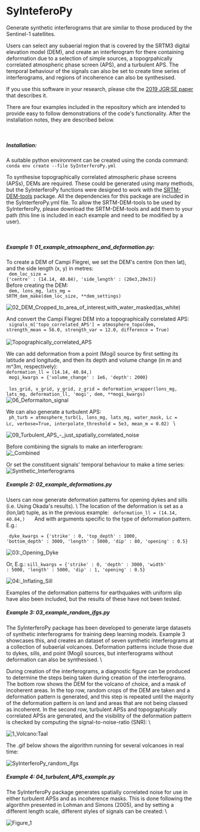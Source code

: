 # SyInteferoPy
Generate synthetic interferograms that are similar to those produced by the Sentinel-1 satellites.  

Users can select any subaerial region that is covered by the SRTM3 digital elevation model (DEM), and create an interferogram for there containing deformation due to a selection of simple sources, a topogrpahically correlated atmospheric phase screen (APS), and a turbulent APS.  The temporal behaviour of the  signals can also be set to create time series of interferograms, and regions of incoherence can also be synthesised.  

If you use this software in your research, please cite the [2019 JGR:SE paper](https://agupubs.onlinelibrary.wiley.com/doi/abs/10.1029/2019JB017519) that describes it. 

There are four examples included in the repository which are intended to provide easy to follow demonstrations of the code's functionality.  After the installation notes, they are described below.  

<br>

<h5>Installation:</h5>
A suitable python environment can be created using the conda command:<br>
<code>conda env create --file SyInterferoPy.yml</code>

To synthesise topographically correlated atmospheric phase screens (APSs), DEMs are required.  These could be generated using many methods, but the SyInterferoPy functions were designed to work with the [SRTM-DEM-tools](https://github.com/matthew-gaddes/SRTM-DEM-tools) package.  All the dependencies for this package are included in the SyInterferoPy.yml file.  To allow the SRTM-DEM-tools to be used by SyInterferoPy, please download the SRTM-DEM-tools and add them to your path (this line is included in each example and need to be modified by a user).  

<br>

<h5>Example 1: 01_example_atmosphere_and_deformation.py:</h5>

To create a DEM of Campi Flegrei, we set the DEM's centre (lon then lat), and the side length (x, y) in metres: <br>
<code> dem_loc_size = {'centre'        : (14.14, 40.84), 'side_length'   : (20e3,20e3)}        </code> <br>
Before creating the DEM: <br>
<code> dem, lons_mg, lats_mg = SRTM_dem_make(dem_loc_size, **dem_settings) </code> <br>

![02_DEM_Cropped_to_area_of_interest,_with_water_masked_(as_white)](https://user-images.githubusercontent.com/10498635/89804030-88000200-db2b-11ea-8bad-b788418c3740.png)


And convert the Campi Flegrei DEM into a topographically correlated APS: <br>
<code>  signals_m['topo_correlated_APS'] = atmosphere_topo(dem, strength_mean = 56.0, strength_var = 12.0, difference = True) </code><br>
![Topographically_correlated_APS](https://user-images.githubusercontent.com/10498635/89804099-a0701c80-db2b-11ea-8ce2-3d1ce33daddc.png)

We can add deformation from a point (Mogi) source by first setting its latitude and longitude, and then its depth and volume change (in m and m^3m, respectively):\
<code>deformation_ll = (14.14, 40.84,)     </code>\
<code> mogi_kwargs = {'volume_change' : 1e6, 'depth': 2000} </code>\
<code> los_grid, x_grid, y_grid, z_grid = deformation_wrapper(lons_mg, lats_mg, deformation_ll, 'mogi', dem, **mogi_kwargs) </code>\
![06_Deformaiton_signal](https://user-images.githubusercontent.com/10498635/89804198-be3d8180-db2b-11ea-8ecf-0571c4f87cf7.png)


We can also generate a turbulent APS:\
<code> ph_turb = atmosphere_turb(1, lons_mg, lats_mg, water_mask, Lc = Lc, verbose=True, interpolate_threshold = 5e3, mean_m = 0.02) </code> \

![09_Turbulent_APS_-_just_spatially_correlated_noise](https://user-images.githubusercontent.com/10498635/89804223-c72e5300-db2b-11ea-9a66-cbe1edf83b47.png)


Before combining the signals to make an interferogram:\
![_Combined](https://user-images.githubusercontent.com/10498635/81292410-765a1a80-9063-11ea-9c9c-e02684adb437.png)


Or set the constituent signals' temporal behaviour to make a time series:\
![Synthetic_Interferograms](https://user-images.githubusercontent.com/10498635/81292573-bae5b600-9063-11ea-84cb-fc028c1eed07.png)


<h5>Example 2: 02_example_deformations.py</h5>
Users can now generate deformation patterns for opening dykes and sills (i.e. Using Okada's results).  \
The location of the deformation is set as a (lon,lat) tuple, as in the previous example:
<code> deformation_ll = (14.14, 40.84,)   </code>
And with arguments specific to the type of deformation pattern.  E.g.: 
  
<code> dyke_kwargs = {'strike' : 0,
        'top_depth' : 1000,
        'bottom_depth' : 3000,
        'length' : 5000,
        'dip' : 80,
        'opening' : 0.5} </code> 


![03:_Opening_Dyke](https://user-images.githubusercontent.com/10498635/89890070-a5d07400-dbca-11ea-8c17-c3bb9a8fa35c.png)

        
Or, E.g.: 
<code>sill_kwargs = {'strike' : 0,
               'depth' : 3000,
               'width' : 5000,
               'length' : 5000,
               'dip' : 1,
               'opening' : 0.5} </code>

![04:_Inflating_Sill](https://user-images.githubusercontent.com/10498635/89890071-a6690a80-dbca-11ea-9ff9-c207e9086f1c.png)

Examples of the deformation patterns for earthquakes with uniform slip have also been included, but the results of these have not been tested.  



<h5>Example 3: 03_example_random_ifgs.py</h5>
The SyInterferoPy package has been developed to generate large datasets of synthetic interferograms for training deep learning models.  Example 3 showcases this, and creates an dataset of seven synthetic interferograms at a collection of subaerial volcanoes.  Deformation patterns include those due to dykes, sills, and point (Mogi) sources, but interferograms without deformation can also be synthesised.   \

During creation of the interferograms, a diagnostic figure can be produced to determine the steps being taken during creation of the interferograms.  The bottom row shows the DEM for the volcano of choice, and a mask of incoherent areas.  In the top row, random crops of the DEM are taken and a deformation pattern is generated, and this step is repeated until the majority of the deformation pattern is on land and areas that are not being classed as incoherent.  In the second row, turbulent APSs and topographically correlated APSs are generated, and the visibility of the deformation pattern is checked by computing the signal-to-noise-ratio (SNR): \

![1_Volcano:Taal](https://user-images.githubusercontent.com/10498635/96578458-23041d80-12cd-11eb-8f36-111a868a0dc4.png)

The .gif below shows the algorithm running for several volcanoes in real time:

![SyInterferoPy_random_ifgs](https://user-images.githubusercontent.com/10498635/96578459-239cb400-12cd-11eb-85a9-30ca6cc4494a.gif)


<h5>Example 4: 04_turbulent_APS_example.py</h5>
The SyInterferoPy package generates spatially correlated noise for use in either turbulent APSs and as incoherence masks.  This is done following the algorithm presented in Lohman and Simons (2005), and by setting a different length scale, different styles of signals can be created: \

![Figure_1](https://user-images.githubusercontent.com/10498635/96580192-d1a95d80-12cf-11eb-92d6-6050c8d05e2d.png)

